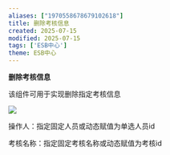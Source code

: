 ```yaml
---
aliases: ["1970558678679102618"]
title: 删除考核信息
created: 2025-07-15
modified: 2025-07-15
tags: ['ESB中心']
theme: ESB中心
---
```


**删除考核信息**

该组件可用于实现删除指定考核信息

![](a9978dc91f7b0721c7a2470007c77d28.jpg)

操作人：指定固定人员或动态赋值为单选人员id

考核名称：指定固定考核名称或动态赋值为考核id